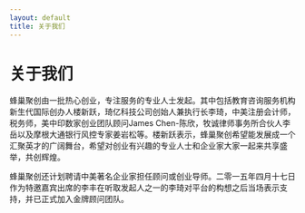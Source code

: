 ```yaml
---
layout: default
title: 关于我们
---
```

# 关于我们

蜂巢聚创由一批热心创业，专注服务的专业人士发起。其中包括教育咨询服务机构新生代国际创办人楼新跃，琦亿科技公司创始人兼执行长李琦，中美注册会计师，税务师，美中印数家创业团队顾问James Chen-陈欣，牧诚律师事务所合伙人李岳以及摩根大通银行风控专家姜岩松等。楼新跃表示，蜂巢聚创希望能发展成一个汇聚英才的广阔舞台，希望对创业有兴趣的专业人士和企业家大家一起来共享盛举，共创辉煌。

蜂巢聚创还计划聘请中美著名企业家担任顾问或创业导师。二零一五年四月十七日作为特邀嘉宾出席的李丰在听取发起人之一的李琦对平台的构想之后当场表示支持，并已正式加入金牌顾问团队。
